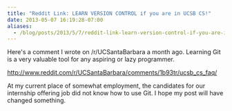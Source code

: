 ```yaml
---
title: "Reddit Link: LEARN VERSION CONTROL if you are in UCSB CS!"
date: 2013-05-07 16:19:28-07:00
aliases:
  - /blog/posts/2013/5/7/reddit-link-learn-version-control-if-you-are-in-ucsb-cs/
---
```


Here's a comment I wrote on /r/UCSantaBarbara a month ago. Learning Git is
a very valuable tool for any aspiring or lazy programmer.

http://www.reddit.com/r/UCSantaBarbara/comments/1b93tr/ucsb_cs_faq/

At my current place of somewhat employment, the candidates for our internship
offering job did not know how to use Git. I hope my post will have changed
something.
